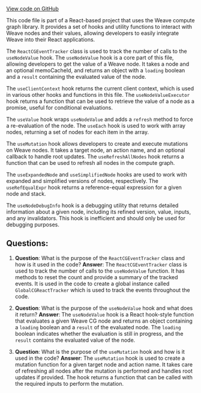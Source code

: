 [View code on GitHub](https://github.com/wandb/weave/weave-js/src/react.tsx)

This code file is part of a React-based project that uses the Weave compute graph library. It provides a set of hooks and utility functions to interact with Weave nodes and their values, allowing developers to easily integrate Weave into their React applications.

The `ReactCGEventTracker` class is used to track the number of calls to the `useNodeValue` hook. The `useNodeValue` hook is a core part of this file, allowing developers to get the value of a Weave node. It takes a node and an optional memoCacheId, and returns an object with a `loading` boolean and a `result` containing the evaluated value of the node.

The `useClientContext` hook returns the current client context, which is used in various other hooks and functions in this file. The `useNodeValueExecutor` hook returns a function that can be used to retrieve the value of a node as a promise, useful for conditional evaluations.

The `useValue` hook wraps `useNodeValue` and adds a `refresh` method to force a re-evaluation of the node. The `useEach` hook is used to work with array nodes, returning a set of nodes for each item in the array.

The `useMutation` hook allows developers to create and execute mutations on Weave nodes. It takes a target node, an action name, and an optional callback to handle root updates. The `useRefreshAllNodes` hook returns a function that can be used to refresh all nodes in the compute graph.

The `useExpandedNode` and `useSimplifiedNode` hooks are used to work with expanded and simplified versions of nodes, respectively. The `useRefEqualExpr` hook returns a reference-equal expression for a given node and stack.

The `useNodeDebugInfo` hook is a debugging utility that returns detailed information about a given node, including its refined version, value, inputs, and any invalidators. This hook is inefficient and should only be used for debugging purposes.
## Questions: 
 1. **Question**: What is the purpose of the `ReactCGEventTracker` class and how is it used in the code?
   **Answer**: The `ReactCGEventTracker` class is used to track the number of calls to the `useNodeValue` function. It has methods to reset the count and provide a summary of the tracked events. It is used in the code to create a global instance called `GlobalCGReactTracker` which is used to track the events throughout the code.

2. **Question**: What is the purpose of the `useNodeValue` hook and what does it return?
   **Answer**: The `useNodeValue` hook is a React hook-style function that evaluates a given Weave CG node and returns an object containing a `loading` boolean and a `result` of the evaluated node. The `loading` boolean indicates whether the evaluation is still in progress, and the `result` contains the evaluated value of the node.

3. **Question**: What is the purpose of the `useMutation` hook and how is it used in the code?
   **Answer**: The `useMutation` hook is used to create a mutation function for a given target node and action name. It takes care of refreshing all nodes after the mutation is performed and handles root updates if provided. The hook returns a function that can be called with the required inputs to perform the mutation.